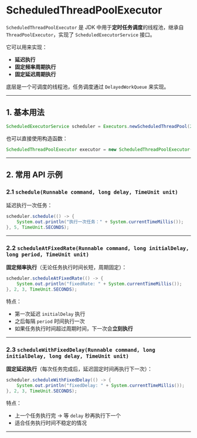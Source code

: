 # ScheduledThreadPoolExecutor


`ScheduledThreadPoolExecutor` 是 JDK 中用于**定时任务调度**的线程池，继承自 `ThreadPoolExecutor`，实现了 `ScheduledExecutorService` 接口。

它可以用来实现：
- **延迟执行**
- **固定频率周期执行**
- **固定延迟周期执行**

底层是一个可调度的线程池，任务调度通过 `DelayedWorkQueue` 来实现。

---

## 1. 基本用法

```java
ScheduledExecutorService scheduler = Executors.newScheduledThreadPool(2);
```

也可以直接使用构造函数：
```java
ScheduledThreadPoolExecutor executor = new ScheduledThreadPoolExecutor(2);
```

---

## 2. 常用 API 示例

### 2.1 `schedule(Runnable command, long delay, TimeUnit unit)`
延迟执行一次任务：
```java
scheduler.schedule(() -> {
    System.out.println("执行一次任务：" + System.currentTimeMillis());
}, 5, TimeUnit.SECONDS);
```

---

### 2.2 `scheduleAtFixedRate(Runnable command, long initialDelay, long period, TimeUnit unit)`
**固定频率执行**（无论任务执行时间长短，周期固定）：

```java
scheduler.scheduleAtFixedRate(() -> {
    System.out.println("fixedRate: " + System.currentTimeMillis());
}, 2, 3, TimeUnit.SECONDS);
```

特点：
- 第一次延迟 `initialDelay` 执行
- 之后每隔 `period` 时间执行一次
- 如果任务执行时间超过周期时间，下一次会**立刻执行**

---

### 2.3 `scheduleWithFixedDelay(Runnable command, long initialDelay, long delay, TimeUnit unit)`
**固定延迟执行**（每次任务完成后，延迟固定时间再执行下一次）：

```java
scheduler.scheduleWithFixedDelay(() -> {
    System.out.println("fixedDelay: " + System.currentTimeMillis());
}, 2, 3, TimeUnit.SECONDS);
```

特点：
- 上一个任务执行完 → 等 `delay` 秒再执行下一个
- 适合任务执行时间不稳定的情况

---


